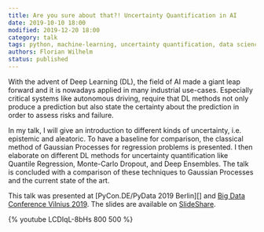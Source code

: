 ```yaml
---
title: Are you sure about that?! Uncertainty Quantification in AI
date: 2019-10-10 18:00
modified: 2019-12-20 18:00
category: talk
tags: python, machine-learning, uncertainty quantification, data science
authors: Florian Wilhelm
status: published
---
```


With the advent of Deep Learning (DL), the field of AI made a giant leap forward and it is nowadays applied in many industrial use-cases. Especially critical systems like autonomous driving, require that DL methods not only produce a prediction but also state the certainty about the prediction in order to assess risks and failure.

In my talk, I will give an introduction to different kinds of uncertainty, i.e. epistemic and aleatoric. To have a baseline for comparison, the classical method of Gaussian Processes for regression problems is presented. I then elaborate on different DL methods for uncertainty quantification like Quantile Regression, Monte-Carlo Dropout, and Deep Ensembles. The talk is concluded with a comparison of these techniques to Gaussian Processes and the current state of the art.

This talk was presented at [PyCon.DE/PyData 2019 Berlin][] and [Big Data Conference Vilnius 2019][]. The slides are available on [SlideShare][].

{% youtube LCDIqL-8bHs 800 500 %}

[Big Data Conference Vilnius 2019]: https://bigdataconference.lt/2019/
[PyCon.DE/PyData Berlin 2019]: https://de.pycon.org/
[SlideShare]: https://www.slideshare.net/FlorianWilhelm2/uncertainty-quantification-in-ai
